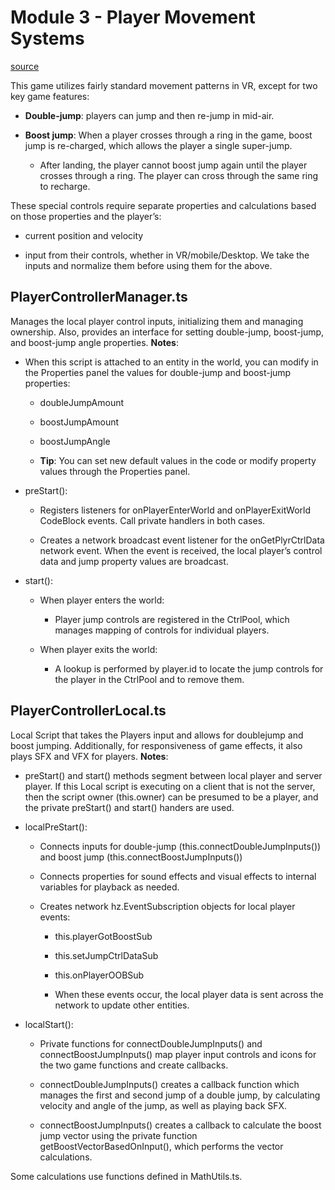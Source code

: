 # Module 3 - Player Movement Systems

[source](https://developers.meta.com/horizon-worlds/learn/documentation/tutorial-worlds/horizon-traversal-sample-world/module-3-player-movement-systems)

This game utilizes fairly standard movement patterns in VR, except for two key game features:

*   **Double-jump**: players can jump and then re-jump in mid-air.

*   **Boost jump**: When a player crosses through a ring in the game, boost jump is re-charged, which allows the player a single super-jump.
    
    *   After landing, the player cannot boost jump again until the player crosses through a ring. The player can cross through the same ring to recharge.

These special controls require separate properties and calculations based on those properties and the player’s:

*   current position and velocity

*   input from their controls, whether in VR/mobile/Desktop. We take the inputs and normalize them before using them for the above.

## PlayerControllerManager.ts

Manages the local player control inputs, initializing them and managing ownership. Also, provides an interface for setting double-jump, boost-jump, and boost-jump angle properties. **Notes**:

*   When this script is attached to an entity in the world, you can modify in the Properties panel the values for double-jump and boost-jump properties:
    
    *   doubleJumpAmount
    
    *   boostJumpAmount
    
    *   boostJumpAngle
    
    *   **Tip**: You can set new default values in the code or modify property values through the Properties panel.

*   preStart():
    
    *   Registers listeners for onPlayerEnterWorld and onPlayerExitWorld CodeBlock events. Call private handlers in both cases.
    
    *   Creates a network broadcast event listener for the onGetPlyrCtrlData network event. When the event is received, the local player’s control data and jump property values are broadcast.

*   start():
    
    *   When player enters the world:
        
        *   Player jump controls are registered in the CtrlPool, which manages mapping of controls for individual players.
    
    *   When player exits the world:
        
        *   A lookup is performed by player.id to locate the jump controls for the player in the CtrlPool and to remove them.

## PlayerControllerLocal.ts

Local Script that takes the Players input and allows for doublejump and boost jumping. Additionally, for responsiveness of game effects, it also plays SFX and VFX for players. **Notes**:

*   preStart() and start() methods segment between local player and server player. If this Local script is executing on a client that is not the server, then the script owner (this.owner) can be presumed to be a player, and the private preStart() and start() handers are used.

*   localPreStart():
    
    *   Connects inputs for double-jump (this.connectDoubleJumpInputs()) and boost jump (this.connectBoostJumpInputs())
    
    *   Connects properties for sound effects and visual effects to internal variables for playback as needed.
    
    *   Creates network hz.EventSubscription objects for local player events:
        
        *   this.playerGotBoostSub
        
        *   this.setJumpCtrlDataSub
        
        *   this.onPlayerOOBSub
        
        *   When these events occur, the local player data is sent across the network to update other entities.

*   localStart():
    
    *   Private functions for connectDoubleJumpInputs() and connectBoostJumpInputs() map player input controls and icons for the two game functions and create callbacks.
    
    *   connectDoubleJumpInputs() creates a callback function which manages the first and second jump of a double jump, by calculating velocity and angle of the jump, as well as playing back SFX.
    
    *   connectBoostJumpInputs() creates a callback to calculate the boost jump vector using the private function getBoostVectorBasedOnInput(), which performs the vector calculations.

Some calculations use functions defined in MathUtils.ts.

 

 

 

 

 

 

 

 

 

 

 

 

 

 

 

 

 

 

 

 

 

 

 

 

 

 

 

 

 

 

 

 

 

 

 

 

 

 

 

 

 

 

 

 

 